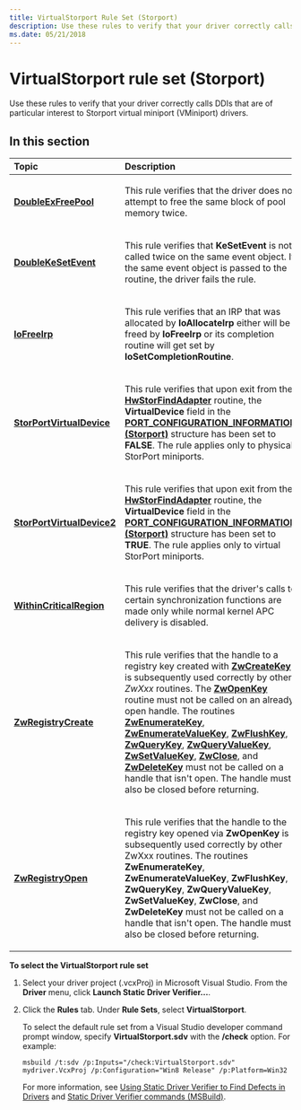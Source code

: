 ```yaml
---
title: VirtualStorport Rule Set (Storport)
description: Use these rules to verify that your driver correctly calls DDIs that are of particular interest to Storport virtual miniport (VMiniport) drivers.
ms.date: 05/21/2018
---
```


# VirtualStorport rule set (Storport)


Use these rules to verify that your driver correctly calls DDIs that are of particular interest to Storport virtual miniport (VMiniport) drivers.

## In this section


<table>
<colgroup>
<col width="50%" />
<col width="50%" />
</colgroup>
<thead>
<tr class="header">
<th align="left">Topic</th>
<th align="left">Description</th>
</tr>
</thead>
<tbody>
<tr class="odd">
<td align="left"><p><a href="storport-doubleexfreepool.md" data-raw-source="[&lt;strong&gt;DoubleExFreePool&lt;/strong&gt;](storport-doubleexfreepool.md)"><strong>DoubleExFreePool</strong></a></p></td>
<td align="left"><p>This rule verifies that the driver does not attempt to free the same block of pool memory twice.</p></td>
</tr>
<tr class="even">
<td align="left"><p><a href="storport-doublekesetevent.md" data-raw-source="[&lt;strong&gt;DoubleKeSetEvent&lt;/strong&gt;](storport-doublekesetevent.md)"><strong>DoubleKeSetEvent</strong></a></p></td>
<td align="left"><p>This rule verifies that <strong>KeSetEvent</strong> is not called twice on the same event object. If the same event object is passed to the routine, the driver fails the rule.</p></td>
</tr>
<tr class="odd">
<td align="left"><p><a href="storport-iofreeirp.md" data-raw-source="[&lt;strong&gt;IoFreeIrp&lt;/strong&gt;](storport-iofreeirp.md)"><strong>IoFreeIrp</strong></a></p></td>
<td align="left"><p>This rule verifies that an IRP that was allocated by <strong>IoAllocateIrp</strong> either will be freed by <strong>IoFreeIrp</strong> or its completion routine will get set by <strong>IoSetCompletionRoutine</strong>.</p></td>
</tr>
<tr class="even">
<td align="left"><p><a href="storport-storportvirtualdevice.md" data-raw-source="[&lt;strong&gt;StorPortVirtualDevice&lt;/strong&gt;](storport-storportvirtualdevice.md)"><strong>StorPortVirtualDevice</strong></a></p></td>
<td align="left"><p>This rule verifies that upon exit from the <a href="/windows-hardware/drivers/ddi/storport/nc-storport-hw_find_adapter" data-raw-source="[&lt;strong&gt;HwStorFindAdapter&lt;/strong&gt;](/windows-hardware/drivers/ddi/storport/nc-storport-hw_find_adapter)"><strong>HwStorFindAdapter</strong></a> routine, the <strong>VirtualDevice</strong> field in the <a href="/previous-versions/windows/hardware/drivers/ff563901(v=vs.85)" data-raw-source="[&lt;strong&gt;PORT_CONFIGURATION_INFORMATION (Storport)&lt;/strong&gt;](/previous-versions/windows/hardware/drivers/ff563901(v=vs.85))"><strong>PORT_CONFIGURATION_INFORMATION (Storport)</strong></a> structure has been set to <strong>FALSE</strong>. The rule applies only to physical StorPort miniports.</p></td>
</tr>
<tr class="odd">
<td align="left"><p><a href="storport-storportvirtualdevice2.md" data-raw-source="[&lt;strong&gt;StorPortVirtualDevice2&lt;/strong&gt;](storport-storportvirtualdevice2.md)"><strong>StorPortVirtualDevice2</strong></a></p></td>
<td align="left"><p>This rule verifies that upon exit from the <a href="/windows-hardware/drivers/ddi/storport/nc-storport-hw_find_adapter" data-raw-source="[&lt;strong&gt;HwStorFindAdapter&lt;/strong&gt;](/windows-hardware/drivers/ddi/storport/nc-storport-hw_find_adapter)"><strong>HwStorFindAdapter</strong></a> routine, the <strong>VirtualDevice</strong> field in the <a href="/previous-versions/windows/hardware/drivers/ff563901(v=vs.85)" data-raw-source="[&lt;strong&gt;PORT_CONFIGURATION_INFORMATION (Storport)&lt;/strong&gt;](/previous-versions/windows/hardware/drivers/ff563901(v=vs.85))"><strong>PORT_CONFIGURATION_INFORMATION (Storport)</strong></a> structure has been set to <strong>TRUE</strong>. The rule applies only to virtual StorPort miniports.</p></td>
</tr>
<tr class="even">
<td align="left"><p><a href="storport-withincriticalregion.md" data-raw-source="[&lt;strong&gt;WithinCriticalRegion&lt;/strong&gt;](storport-withincriticalregion.md)"><strong>WithinCriticalRegion</strong></a></p></td>
<td align="left"><p>This rule verifies that the driver's calls to certain synchronization functions are made only while normal kernel APC delivery is disabled.</p></td>
</tr>
<tr class="odd">
<td align="left"><p><a href="storport-zwregistrycreate.md" data-raw-source="[&lt;strong&gt;ZwRegistryCreate&lt;/strong&gt;](storport-zwregistrycreate.md)"><strong>ZwRegistryCreate</strong></a></p></td>
<td align="left"><p>This rule verifies that the handle to a registry key created with <a href="/windows-hardware/drivers/ddi/wdm/nf-wdm-zwcreatekey" data-raw-source="[&lt;strong&gt;ZwCreateKey&lt;/strong&gt;](/windows-hardware/drivers/ddi/wdm/nf-wdm-zwcreatekey)"><strong>ZwCreateKey</strong></a> is subsequently used correctly by other <em>ZwXxx</em> routines. The <a href="/windows-hardware/drivers/ddi/wdm/nf-wdm-zwopenkey" data-raw-source="[&lt;strong&gt;ZwOpenKey&lt;/strong&gt;](/windows-hardware/drivers/ddi/wdm/nf-wdm-zwopenkey)"><strong>ZwOpenKey</strong></a> routine must not be called on an already open handle. The routines <a href="/windows-hardware/drivers/ddi/wdm/nf-wdm-zwenumeratekey" data-raw-source="[&lt;strong&gt;ZwEnumerateKey&lt;/strong&gt;](/windows-hardware/drivers/ddi/wdm/nf-wdm-zwenumeratekey)"><strong>ZwEnumerateKey</strong></a>, <a href="/windows-hardware/drivers/ddi/wdm/nf-wdm-zwenumeratevaluekey" data-raw-source="[&lt;strong&gt;ZwEnumerateValueKey&lt;/strong&gt;](/windows-hardware/drivers/ddi/wdm/nf-wdm-zwenumeratevaluekey)"><strong>ZwEnumerateValueKey</strong></a>, <a href="/windows-hardware/drivers/ddi/wdm/nf-wdm-zwflushkey" data-raw-source="[&lt;strong&gt;ZwFlushKey&lt;/strong&gt;](/windows-hardware/drivers/ddi/wdm/nf-wdm-zwflushkey)"><strong>ZwFlushKey</strong></a>, <a href="/windows-hardware/drivers/ddi/wdm/nf-wdm-zwquerykey" data-raw-source="[&lt;strong&gt;ZwQueryKey&lt;/strong&gt;](/windows-hardware/drivers/ddi/wdm/nf-wdm-zwquerykey)"><strong>ZwQueryKey</strong></a>, <a href="/windows-hardware/drivers/ddi/wdm/nf-wdm-zwqueryvaluekey" data-raw-source="[&lt;strong&gt;ZwQueryValueKey&lt;/strong&gt;](/windows-hardware/drivers/ddi/wdm/nf-wdm-zwqueryvaluekey)"><strong>ZwQueryValueKey</strong></a>, <a href="/windows-hardware/drivers/ddi/wdm/nf-wdm-zwsetvaluekey" data-raw-source="[&lt;strong&gt;ZwSetValueKey&lt;/strong&gt;](/windows-hardware/drivers/ddi/wdm/nf-wdm-zwsetvaluekey)"><strong>ZwSetValueKey</strong></a>, <a href="/windows-hardware/drivers/ddi/ntifs/nf-ntifs-ntclose" data-raw-source="[&lt;strong&gt;ZwClose&lt;/strong&gt;](/windows-hardware/drivers/ddi/ntifs/nf-ntifs-ntclose)"><strong>ZwClose</strong></a>, and <a href="/windows-hardware/drivers/ddi/wdm/nf-wdm-zwdeletekey" data-raw-source="[&lt;strong&gt;ZwDeleteKey&lt;/strong&gt;](/windows-hardware/drivers/ddi/wdm/nf-wdm-zwdeletekey)"><strong>ZwDeleteKey</strong></a> must not be called on a handle that isn't open. The handle must also be closed before returning.</p></td>
</tr>
<tr class="even">
<td align="left"><p><a href="storport-zwregistryopen.md" data-raw-source="[&lt;strong&gt;ZwRegistryOpen&lt;/strong&gt;](storport-zwregistryopen.md)"><strong>ZwRegistryOpen</strong></a></p></td>
<td align="left"><p>This rule verifies that the handle to the registry key opened via <strong>ZwOpenKey</strong> is subsequently used correctly by other ZwXxx routines. The routines <strong>ZwEnumerateKey</strong>, <strong>ZwEnumerateValueKey</strong>, <strong>ZwFlushKey</strong>, <strong>ZwQueryKey</strong>, <strong>ZwQueryValueKey</strong>, <strong>ZwSetValueKey</strong>, <strong>ZwClose</strong>, and <strong>ZwDeleteKey</strong> must not be called on a handle that isn't open. The handle must also be closed before returning.</p></td>
</tr>
</tbody>
</table>

 

**To select the VirtualStorport rule set**

1.  Select your driver project (.vcxProj) in Microsoft Visual Studio. From the **Driver** menu, click **Launch Static Driver Verifier…**.

2.  Click the **Rules** tab. Under **Rule Sets**, select **VirtualStorport**.

    To select the default rule set from a Visual Studio developer command prompt window, specify **VirtualStorport.sdv** with the **/check** option. For example:

    ```
    msbuild /t:sdv /p:Inputs="/check:VirtualStorport.sdv" mydriver.VcxProj /p:Configuration="Win8 Release" /p:Platform=Win32
    ```

    For more information, see [Using Static Driver Verifier to Find Defects in Drivers](./using-static-driver-verifier-to-find-defects-in-drivers.md) and [Static Driver Verifier commands (MSBuild)](./-static-driver-verifier-commands--msbuild-.md).

